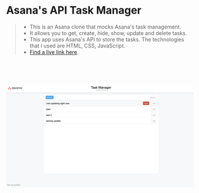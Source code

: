 # Asana's API Task Manager

>* This is an Asana clone that mocks Asana's task management.
>* It allows you to get, create, hide, show, update and delete tasks.
>* This app uses Asana's API to store the tasks. The technologies that I used are HTML, CSS, JavaScript.
>* [Find a live link here](https://juliehutchinson001.github.io/online-task-manager).

<br />
<br />
<br />

![asana-img](https://github.com/juliehutchinson001/online-task-manager/blob/master/imgs/asana.jpg)
